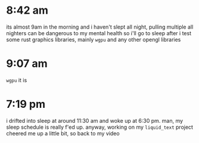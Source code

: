 # 8:42 am
its almost 9am in the morning and i haven't slept all night,
pulling multiple all nighters can be dangerous to my mental
health so i'll go to sleep after i test some rust graphics
libraries, mainly `wgpu` and any other opengl libraries

# 9:07 am
`wgpu` it is

# 7:19 pm
i drifted into sleep at around 11:30 am and woke up at 6:30
pm. man, my sleep schedule is really f'ed up.
anyway, working on my `liquid_text` project cheered me up
a little bit, so back to my video
